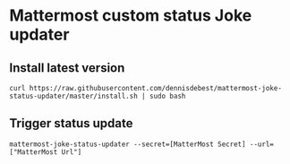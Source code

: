 # Mattermost custom status Joke updater

## Install latest version

```shell
curl https://raw.githubusercontent.com/dennisdebest/mattermost-joke-status-updater/master/install.sh | sudo bash 
```

## Trigger status update 

```shell
mattermost-joke-status-updater --secret=[MatterMost Secret] --url=["MatterMost Url"]
```